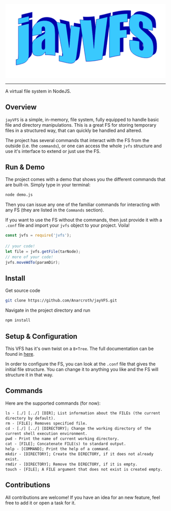 ![jayvfs](./jayvfs.png "jayvfs")

---

A virtual file system in NodeJS.

## Overview

`jayVFS` is a simple, in-memory, file system, fully equipped to handle basic file and directory manipulations. This is a great FS for storing temporary files in a structured way, that can quickly be handled and altered.

The project has several commands that interact with the FS from the outside (i.e. the `commands`), or one can access the whole `jvfs` structure and use it's interface to extend or just use the FS.

## Run & Demo

The project comes with a demo that shows you the different commands that are built-in. Simply type in your terminal:

``` bash
node demo.js
```

Then you can issue any one of the familiar commands for interacting with any FS (they are listed in the `Commands` section).

If you want to use the FS without the commands, then just provide it with a `.conf` file and import your `jvfs` object to your project. Voila!

``` javascript
const jvfs = require('jvfs');

// your code!
let file = jvfs.getFile(tarNode);
// more of your code!
jvfs.moveWdTo(paramDir);
```

## Install

Get source code

``` bash
git clone https://github.com/Anarcroth/jayVFS.git
```

Navigate in the project directory and run

``` bash
npm install
```

## Setup & Configuration

This VFS has it's own twist on a `B+Tree`. The full documentation can be found in [here](./documentation/DOC.md).

In order to configure the FS, you can look at the `.conf` file that gives the initial file structure. You can change it to anything you like and the FS will structure it in that way.

## Commands

Here are the supported commands (for now):

```
ls - [./] [../] [DIR]; List information about the FILEs (the current directory by default).
rm - [FILE]; Removes specified file.
cd - [./] [../] [DIRECTORY]; Change the working directory of the current shell execution environment.
pwd - Print the name of current working directory.
cat - [FILE]; Concatenate FILE(s) to standard output.
help - [COMMAND]; Print the help of a command.
mkdir - [DIRECTORY]; Create the DIRECTORY, if it does not already exist.
rmdir - [DIRECTORY]; Remove the DIRECTORY, if it is empty.
touch - [FILE]; A FILE argument that does not exist is created empty.
```

## Contributions

All contributions are welcome! If you have an idea for an new feature, feel free to add it or open a task for it.
